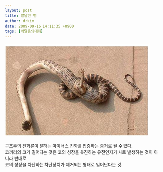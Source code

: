 ```yaml
---
layout: post
title: 발달린 뱀
author: drkim
date: 2009-09-16 14:11:35 +0900
tags: [깨달음의대화]
---
```

![](/files/attach/images/198/490/052/htm_2009091608444111001160-001.jpg)  
  
구조주의 진화론이 말하는 마이너스 진화를 입증하는 증거로 될 수 있다.  
코끼리의 코가 길어지는 것은 코의 성장을 촉진하는 유전인자가 새로 발생하는 것이 아니라 반대로  
코의 성장을 차단하는 차단장치가 제거되는 형태로 일어난다는 것.